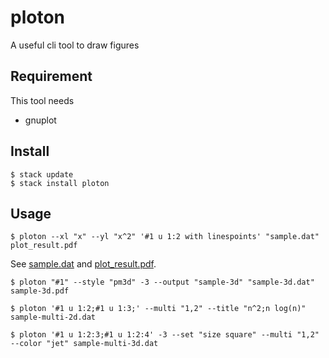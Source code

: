 # ploton
A useful cli tool to draw figures

## Requirement
This tool needs

- gnuplot

## Install

```
$ stack update
$ stack install ploton
```

## Usage

```
$ ploton --xl "x" --yl "x^2" '#1 u 1:2 with linespoints' "sample.dat"
plot_result.pdf
```

See [sample.dat](./sample.dat) and [plot\_result.pdf](./plot_result.pdf).

```
$ ploton "#1" --style "pm3d" -3 --output "sample-3d" "sample-3d.dat"
sample-3d.pdf
```

```
$ ploton '#1 u 1:2;#1 u 1:3;' --multi "1,2" --title "n^2;n log(n)" sample-multi-2d.dat
```

```
$ ploton '#1 u 1:2:3;#1 u 1:2:4' -3 --set "size square" --multi "1,2" --color "jet" sample-multi-3d.dat
```
